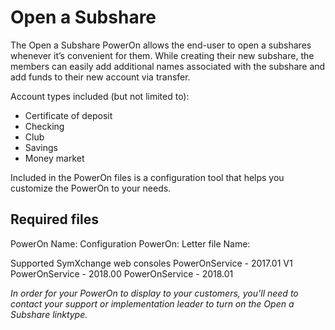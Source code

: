 # Open a Subshare
The Open a Subshare PowerOn allows the end-user to open a subshares whenever it’s convenient for them. While creating their new subshare, the members can easily add additional names associated with the subshare and add funds to their new account via transfer. 

Account types included (but not limited to): 
* Certificate of deposit
* Checking
* Club
* Savings 
* Money market

Included in the PowerOn files is a configuration tool that helps you customize the PowerOn to your needs.

## Required files
PowerOn Name:
Configuration PowerOn: 
Letter file Name: 

Supported SymXchange web consoles
PowerOnService - 2017.01 V1
PowerOnService - 2018.00
PowerOnService - 2018.01

*In order for your PowerOn to display to your customers, you'll need to contact your support or implementation leader to turn on the Open a Subshare linktype.*
